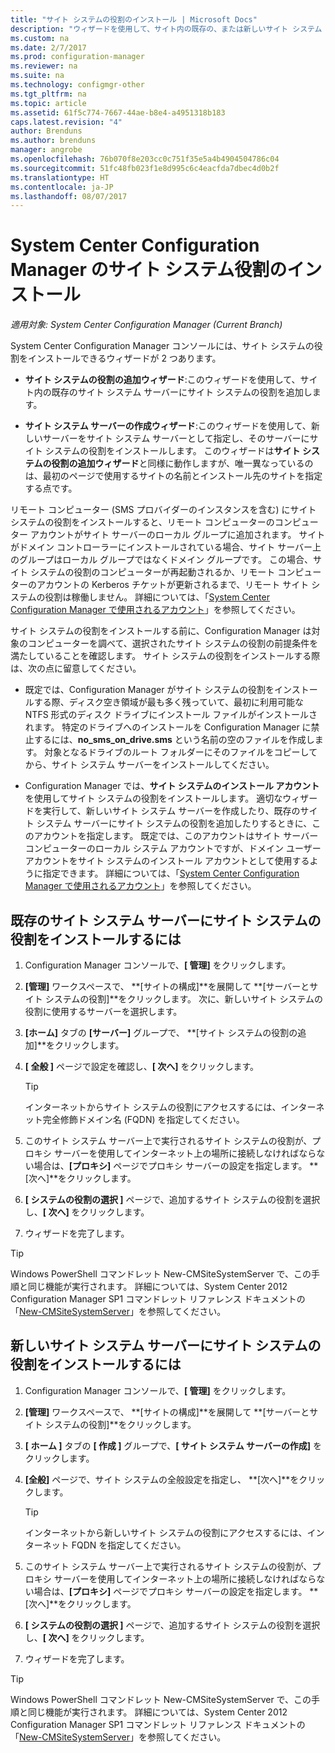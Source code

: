 ```yaml
---
title: "サイト システムの役割のインストール | Microsoft Docs"
description: "ウィザードを使用して、サイト内の既存の、または新しいサイト システム サーバーにサイト システムの役割を追加します。"
ms.custom: na
ms.date: 2/7/2017
ms.prod: configuration-manager
ms.reviewer: na
ms.suite: na
ms.technology: configmgr-other
ms.tgt_pltfrm: na
ms.topic: article
ms.assetid: 61f5c774-7667-44ae-b8e4-a4951318b183
caps.latest.revision: "4"
author: Brenduns
ms.author: brenduns
manager: angrobe
ms.openlocfilehash: 76b070f8e203cc0c751f35e5a4b4904504786c04
ms.sourcegitcommit: 51fc48fb023f1e8d995c6c4eacfda7dbec4d0b2f
ms.translationtype: HT
ms.contentlocale: ja-JP
ms.lasthandoff: 08/07/2017
---
```

# <a name="install-site-system-roles-for-system-center-configuration-manager"></a>System Center Configuration Manager のサイト システム役割のインストール

*適用対象: System Center Configuration Manager (Current Branch)*

System Center Configuration Manager コンソールには、サイト システムの役割をインストールできるウィザードが 2 つあります。  

-   **サイト システムの役割の追加ウィザード**:このウィザードを使用して、サイト内の既存のサイト システム サーバーにサイト システムの役割を追加します。  

-   **サイト システム サーバーの作成ウィザード**:このウィザードを使用して、新しいサーバーをサイト システム サーバーとして指定し、そのサーバーにサイト システムの役割をインストールします。 このウィザードは**サイト システムの役割の追加ウィザード**と同様に動作しますが、唯一異なっているのは、最初のページで使用するサイトの名前とインストール先のサイトを指定する点です。  

リモート コンピューター (SMS プロバイダーのインスタンスを含む) にサイト システムの役割をインストールすると、リモート コンピューターのコンピューター アカウントがサイト サーバーのローカル グループに追加されます。 サイトがドメイン コントローラーにインストールされている場合、サイト サーバー上のグループはローカル グループではなくドメイン グループです。 この場合、サイト システムの役割のコンピューターが再起動されるか、リモート コンピューターのアカウントの Kerberos チケットが更新されるまで、リモート サイト システムの役割は稼働しません。 詳細については、「[System Center Configuration Manager で使用されるアカウント](../../../../core/plan-design/hierarchy/accounts.md)」を参照してください。  

サイト システムの役割をインストールする前に、Configuration Manager は対象のコンピューターを調べて、選択されたサイト システムの役割の前提条件を満たしていることを確認します。 サイト システムの役割をインストールする際は、次の点に留意してください。  

-   既定では、Configuration Manager がサイト システムの役割をインストールする際、ディスク空き領域が最も多く残っていて、最初に利用可能な NTFS 形式のディスク ドライブにインストール ファイルがインストールされます。 特定のドライブへのインストールを Configuration Manager に禁止するには、**no_sms_on_drive.sms** という名前の空のファイルを作成します。 対象となるドライブのルート フォルダーにそのファイルをコピーしてから、サイト システム サーバーをインストールしてください。  

-   Configuration Manager では、**サイト システムのインストール アカウント**を使用してサイト システムの役割をインストールします。 適切なウィザードを実行して、新しいサイト システム サーバーを作成したり、既存のサイト システム サーバーにサイト システムの役割を追加したりするときに、このアカウントを指定します。 既定では、このアカウントはサイト サーバー コンピューターのローカル システム アカウントですが、ドメイン ユーザー アカウントをサイト システムのインストール アカウントとして使用するように指定できます。 詳細については、「[System Center Configuration Manager で使用されるアカウント](../../../../core/plan-design/hierarchy/accounts.md)」を参照してください。  

##  <a name="bkmk_Install"></a> 既存のサイト システム サーバーにサイト システムの役割をインストールするには  

1.  Configuration Manager コンソールで、**[ 管理]** をクリックします。  

2.  **[管理]** ワークスペースで、 **[サイトの構成]**を展開して **[サーバーとサイト システムの役割]**をクリックします。 次に、新しいサイト システムの役割に使用するサーバーを選択します。  

3.  **[ホーム]** タブの **[サーバー]** グループで、 **[サイト システムの役割の追加]**をクリックします。  

4.  **[ 全般 ]** ページで設定を確認し、**[ 次へ]** をクリックします。  

    > [!TIP]  
    >  インターネットからサイト システムの役割にアクセスするには、インターネット完全修飾ドメイン名 (FQDN) を指定してください。  

5.  このサイト システム サーバー上で実行されるサイト システムの役割が、プロキシ サーバーを使用してインターネット上の場所に接続しなければならない場合は、**[プロキシ]** ページでプロキシ サーバーの設定を指定します。 **[次へ]**をクリックします。  

6.  **[ システムの役割の選択 ]** ページで、追加するサイト システムの役割を選択し、**[ 次へ]** をクリックします。  

7.  ウィザードを完了します。  

> [!TIP]  
>  Windows PowerShell コマンドレット New-CMSiteSystemServer で、この手順と同じ機能が実行されます。 詳細については、System Center 2012 Configuration Manager SP1 コマンドレット リファレンス ドキュメントの「[New-CMSiteSystemServer](http://go.microsoft.com/fwlink/p/?LinkID=271414)」を参照してください。  

## <a name="to-install-site-system-roles-on-a-new-site-system-server"></a>新しいサイト システム サーバーにサイト システムの役割をインストールするには  

1.  Configuration Manager コンソールで、**[ 管理]** をクリックします。  

2.  **[管理]** ワークスペースで、 **[サイトの構成]**を展開して **[サーバーとサイト システムの役割]**をクリックします。  

3.  **[ ホーム ]** タブの **[ 作成 ]** グループで、**[ サイト システム サーバーの作成]** をクリックします。  

4.  **[全般]** ページで、サイト システムの全般設定を指定し、 **[次へ]**をクリックします。  

    > [!TIP]  
    >  インターネットから新しいサイト システムの役割にアクセスするには、インターネット FQDN を指定してください。  

5.  このサイト システム サーバー上で実行されるサイト システムの役割が、プロキシ サーバーを使用してインターネット上の場所に接続しなければならない場合は、**[プロキシ]** ページでプロキシ サーバーの設定を指定します。 **[次へ]**をクリックします。  

6.  **[ システムの役割の選択 ]** ページで、追加するサイト システムの役割を選択し、**[ 次へ]** をクリックします。  

7.  ウィザードを完了します。  

> [!TIP]  
>  Windows PowerShell コマンドレット New-CMSiteSystemServer で、この手順と同じ機能が実行されます。 詳細については、System Center 2012 Configuration Manager SP1 コマンドレット リファレンス ドキュメントの「[New-CMSiteSystemServer](http://go.microsoft.com/fwlink/p/?LinkID=271414)」を参照してください。  

